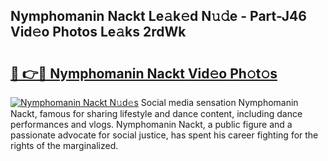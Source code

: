 ## Nymphomanin Nackt Le𝚊k𝚎d N𝚞𝚍e - Part-J46 Vid𝚎o Photos Le𝚊ks 2rdWk

# <h2><a href="http://fb48ab.evod.top/?m=Nymphomanin+Nackt">🔗 👉🔴 Nymphomanin Nackt Vid𝚎o Ph𝚘t𝚘s</a></h2>

[![Nymphomanin Nackt N𝚞d𝚎s](https://i.imgur.com/8V9OHl7.gif)](http://fb48ab.evod.top/?m=Nymphomanin+Nackt)
Social media sensation Nymphomanin Nackt, famous for sharing lifestyle and dance content, including dance performances and vlogs. Nymphomanin Nackt, a public figure and a passionate advocate for social justice, has spent his career fighting for the rights of the marginalized. 
